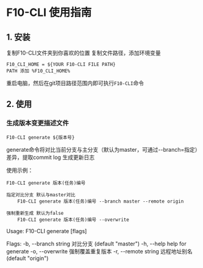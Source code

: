 # F10-CLI 使用指南
## 1. 安装
复制F10-CLI文件夹到你喜欢的位置
复制文件路径，添加环境变量
```
F10_CLI_HOME = ${YOUR F10-CLI FILE PATH}
PATH 添加 %F10_CLI_HOME%
```
重启电脑，然后在git项目路径范围内即可执行`F10-CLI`命令

## 2. 使用
### 生成版本变更描述文件
```
F10-CLI generate ${版本号} 
```
generate命令将对比当前分支与主分支（默认为master，可通过--branch=指定）差异，提取commit log 生成更新日志

使用示例：
    
    F10-CLI generate 版本(任务)编号

    指定对比分支 默认与master对比
        F10-CLI generate 版本(任务)编号 --branch master --remote origin

    强制重新生成 默认为false
        F10-CLI generate 版本(任务)编号 --overwrite

Usage:
  F10-CLI generate [flags]

Flags:
  -b, --branch string   对比分支 (default "master")
  -h, --help            help for generate
  -o, --overwrite       强制覆盖重复版本
  -r, --remote string   远程地址别名 (default "origin")
